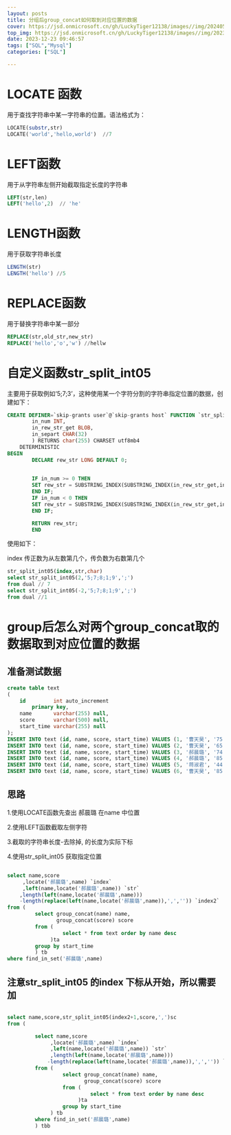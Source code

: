 ```yaml
---
layout: posts
title: 分组后group_concat如何取到对应位置的数据
cover: https://jsd.onmicrosoft.cn/gh/LuckyTiger12138/images//img/202405221035280.jpg
top_img: https://jsd.onmicrosoft.cn/gh/LuckyTiger12138/images//img/202311101346217.webp
date: 2023-12-23 09:46:57
tags: ["SQL","Mysql"]
categories: ["SQL"]

---
```


# LOCATE 函数

用于查找字符串中某一字符串的位置。语法格式为：

```sql
LOCATE(substr,str)
LOCATE('world','hello,world')  //7
```

# LEFT函数

用于从字符串左侧开始截取指定长度的字符串

```sql
LEFT(str,len)
LEFT('hello',2)  // 'he'
```

# LENGTH函数

用于获取字符串长度

```sql
LENGTH(str)
LENGTH('hello') //5
```

# REPLACE函数

用于替换字符串中某一部分

```sql
REPLACE(str,old_str,new_str)
REPLACE('hello','o','w') //hellw
```

# 自定义函数str_split_int05

主要用于获取例如‘5;7;3’，这种使用某一个字符分割的字符串指定位置的数据，创建如下：

```sql
CREATE DEFINER=`skip-grants user`@`skip-grants host` FUNCTION `str_split_int05`(
        in_num INT,
        in_rew_str_get BLOB,
        in_separt CHAR(32)
        ) RETURNS char(255) CHARSET utf8mb4
    DETERMINISTIC
BEGIN
        DECLARE rew_str LONG DEFAULT 0;
        

        IF in_num >= 0 THEN
        SET rew_str = SUBSTRING_INDEX(SUBSTRING_INDEX(in_rew_str_get,in_separt,in_num),in_separt,-1);
        END IF;
        IF in_num < 0 THEN
        SET rew_str = SUBSTRING_INDEX(SUBSTRING_INDEX(in_rew_str_get,in_separt,in_num),in_separt,1);
        END IF;

        RETURN rew_str;
        END
```

使用如下：

index 传正数为从左数第几个，传负数为右数第几个

```sql
str_split_int05(index,str,char)
select str_split_int05(2,'5;7;8;1;9',';')
from dual // 7
select str_split_int05(-2,'5;7;8;1;9',';')
from dual //1
```



# group后怎么对两个group_concat取的数据取到对应位置的数据

## 准备测试数据

```sql
create table text
(
    id         int auto_increment
        primary key,
    name       varchar(255) null,
    score      varchar(500) null,
    start_time varchar(255) null
);
INSERT INTO text (id, name, score, start_time) VALUES (1, '曹天昊', '75', '2023-05-05');
INSERT INTO text (id, name, score, start_time) VALUES (2, '曹天昊', '65', '2023-05-06');
INSERT INTO text (id, name, score, start_time) VALUES (3, '郝晨璐', '74', '2023-05-05');
INSERT INTO text (id, name, score, start_time) VALUES (4, '郝晨璐', '85', '2023-05-06');
INSERT INTO text (id, name, score, start_time) VALUES (5, '蒋淑君', '44', '2023-05-05');
INSERT INTO text (id, name, score, start_time) VALUES (6, '曹天昊', '85', '2023-05-07');
```

## 思路

1.使用LOCATE函数先查出 郝晨璐 在name 中位置

2.使用LEFT函数截取左侧字符

3.截取的字符串长度-去除掉, 的长度为实际下标

4.使用str_split_int05 获取指定位置

```sql

select name,score
     ,locate('郝晨璐',name) `index`
     ,left(name,locate('郝晨璐',name)) `str`
    ,length(left(name,locate('郝晨璐',name)))
    -length(replace(left(name,locate('郝晨璐',name)),',','')) `index2`
from (
         select group_concat(name) name,
                group_concat(score) score
         from (
                  select * from text order by name desc
              )ta
         group by start_time
         ) tb
where find_in_set('郝晨璐',name)
```

## 注意str_split_int05 的index 下标从开始，所以需要加


```sql

select name,score,str_split_int05(index2+1,score,',')sc
from (

         select name,score
              ,locate('郝晨璐',name) `index`
              ,left(name,locate('郝晨璐',name)) `str`
              ,length(left(name,locate('郝晨璐',name)))
             -length(replace(left(name,locate('郝晨璐',name)),',','')) `index2`
         from (
                  select group_concat(name) name,
                         group_concat(score) score
                  from (
                           select * from text order by name desc
                       )ta
                  group by start_time
              ) tb
         where find_in_set('郝晨璐',name)
         ) tbb
```

